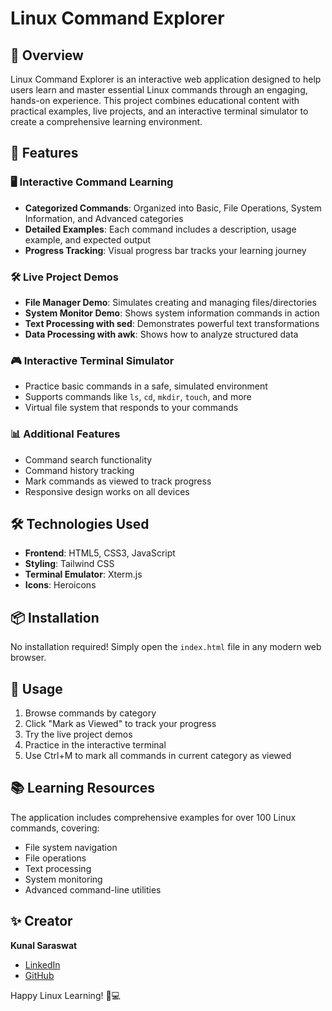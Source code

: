 # Linux Command Explorer

## 🌟 Overview

Linux Command Explorer is an interactive web application designed to help users learn and master essential Linux commands through an engaging, hands-on experience. This project combines educational content with practical examples, live projects, and an interactive terminal simulator to create a comprehensive learning environment.

## 🚀 Features

### 🖥️ Interactive Command Learning
- **Categorized Commands**: Organized into Basic, File Operations, System Information, and Advanced categories
- **Detailed Examples**: Each command includes a description, usage example, and expected output
- **Progress Tracking**: Visual progress bar tracks your learning journey

### 🛠️ Live Project Demos
- **File Manager Demo**: Simulates creating and managing files/directories
- **System Monitor Demo**: Shows system information commands in action
- **Text Processing with sed**: Demonstrates powerful text transformations
- **Data Processing with awk**: Shows how to analyze structured data

### 🎮 Interactive Terminal Simulator
- Practice basic commands in a safe, simulated environment
- Supports commands like `ls`, `cd`, `mkdir`, `touch`, and more
- Virtual file system that responds to your commands

### 📊 Additional Features
- Command search functionality
- Command history tracking
- Mark commands as viewed to track progress
- Responsive design works on all devices

## 🛠️ Technologies Used

- **Frontend**: HTML5, CSS3, JavaScript
- **Styling**: Tailwind CSS
- **Terminal Emulator**: Xterm.js
- **Icons**: Heroicons

## 📦 Installation

No installation required! Simply open the `index.html` file in any modern web browser.

## 🎯 Usage

1. Browse commands by category
2. Click "Mark as Viewed" to track your progress
3. Try the live project demos
4. Practice in the interactive terminal
5. Use Ctrl+M to mark all commands in current category as viewed

## 📚 Learning Resources

The application includes comprehensive examples for over 100 Linux commands, covering:

- File system navigation
- File operations
- Text processing
- System monitoring
- Advanced command-line utilities

## ✨ Creator

**Kunal Saraswat**  
- [LinkedIn](https://www.linkedin.com/in/kunalsaraswat/)  
- [GitHub](https://github.com/kunalsaraswat)


Happy Linux Learning! 🐧💻
